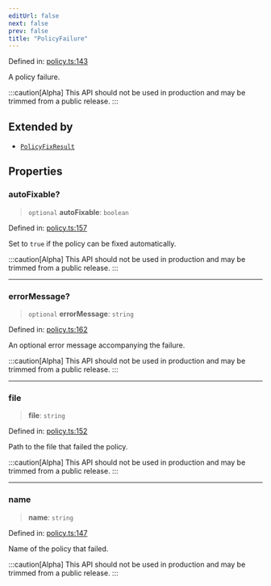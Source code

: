 ```yaml
---
editUrl: false
next: false
prev: false
title: "PolicyFailure"
---
```


Defined in: [policy.ts:143](https://github.com/tylerbutler/tools-monorepo/blob/main/packages/repopo/src/policy.ts#L143)

A policy failure.

:::caution[Alpha]
This API should not be used in production and may be trimmed from a public release.
:::

## Extended by

- [`PolicyFixResult`](/api/interfaces/policyfixresult/)

## Properties

### autoFixable?

> `optional` **autoFixable**: `boolean`

Defined in: [policy.ts:157](https://github.com/tylerbutler/tools-monorepo/blob/main/packages/repopo/src/policy.ts#L157)

Set to `true` if the policy can be fixed automatically.

:::caution[Alpha]
This API should not be used in production and may be trimmed from a public release.
:::

***

### errorMessage?

> `optional` **errorMessage**: `string`

Defined in: [policy.ts:162](https://github.com/tylerbutler/tools-monorepo/blob/main/packages/repopo/src/policy.ts#L162)

An optional error message accompanying the failure.

:::caution[Alpha]
This API should not be used in production and may be trimmed from a public release.
:::

***

### file

> **file**: `string`

Defined in: [policy.ts:152](https://github.com/tylerbutler/tools-monorepo/blob/main/packages/repopo/src/policy.ts#L152)

Path to the file that failed the policy.

:::caution[Alpha]
This API should not be used in production and may be trimmed from a public release.
:::

***

### name

> **name**: `string`

Defined in: [policy.ts:147](https://github.com/tylerbutler/tools-monorepo/blob/main/packages/repopo/src/policy.ts#L147)

Name of the policy that failed.

:::caution[Alpha]
This API should not be used in production and may be trimmed from a public release.
:::
